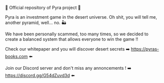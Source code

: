 📗 Official repository of Pyra project 📗

Pyra is an investment game in the desert universe. Oh shit, you will tell me, another pyramid, well... no. 🏜️

We have been personally scammed, too many times, so we decided to create a balanced system that allows everyone to win the game ‼️

Check our whitepaper and you will discover desert secrets ➡️ https://pyras-books.com ⬅️

Join our Discord server and don't miss any annoncements ! ➡️ https://discord.gg/G54dZuvd3d ⬅️
